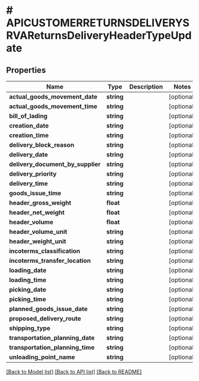 # # APICUSTOMERRETURNSDELIVERYSRVAReturnsDeliveryHeaderTypeUpdate

## Properties

Name | Type | Description | Notes
------------ | ------------- | ------------- | -------------
**actual_goods_movement_date** | **string** |  | [optional]
**actual_goods_movement_time** | **string** |  | [optional]
**bill_of_lading** | **string** |  | [optional]
**creation_date** | **string** |  | [optional]
**creation_time** | **string** |  | [optional]
**delivery_block_reason** | **string** |  | [optional]
**delivery_date** | **string** |  | [optional]
**delivery_document_by_supplier** | **string** |  | [optional]
**delivery_priority** | **string** |  | [optional]
**delivery_time** | **string** |  | [optional]
**goods_issue_time** | **string** |  | [optional]
**header_gross_weight** | **float** |  | [optional]
**header_net_weight** | **float** |  | [optional]
**header_volume** | **float** |  | [optional]
**header_volume_unit** | **string** |  | [optional]
**header_weight_unit** | **string** |  | [optional]
**incoterms_classification** | **string** |  | [optional]
**incoterms_transfer_location** | **string** |  | [optional]
**loading_date** | **string** |  | [optional]
**loading_time** | **string** |  | [optional]
**picking_date** | **string** |  | [optional]
**picking_time** | **string** |  | [optional]
**planned_goods_issue_date** | **string** |  | [optional]
**proposed_delivery_route** | **string** |  | [optional]
**shipping_type** | **string** |  | [optional]
**transportation_planning_date** | **string** |  | [optional]
**transportation_planning_time** | **string** |  | [optional]
**unloading_point_name** | **string** |  | [optional]

[[Back to Model list]](../../README.md#models) [[Back to API list]](../../README.md#endpoints) [[Back to README]](../../README.md)
